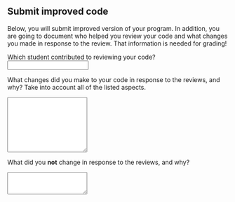 ## Submit improved code

Below, you will submit improved version of your program. In addition, you are going to document who helped you review your code and what changes you made in response to the review. That information is needed for grading!

Which student contributed to reviewing your code?
<input name="form[reviewers]" type="text" required>

What changes did you make to your code in response to the reviews, and why? Take into account all of the listed aspects.
<textarea name="form[changes]" rows="8" required></textarea>

What did you **not** change in response to the reviews, and why?
<textarea name="form[not_changed]" rows="3" required></textarea>

